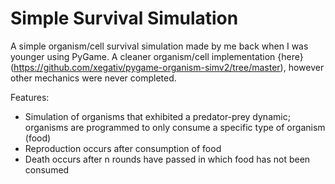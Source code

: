 # Simple Survival Simulation

A simple organism/cell survival simulation made by me back when I was younger using PyGame. A cleaner organism/cell implementation {here}(https://github.com/xegativ/pygame-organism-simv2/tree/master), however other mechanics were never completed.

Features:
- Simulation of organisms that exhibited a predator-prey dynamic; organisms are programmed to only consume a specific type of organism (food)
- Reproduction occurs after consumption of food
- Death occurs after n rounds have passed in which food has not been consumed

